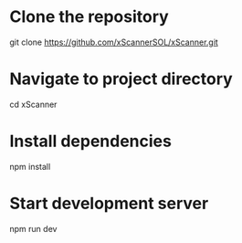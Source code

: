 # Clone the repository
git clone https://github.com/xScannerSOL/xScanner.git

# Navigate to project directory
cd xScanner

# Install dependencies
npm install

# Start development server
npm run dev